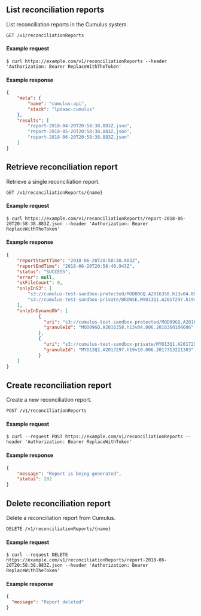 ## List reconciliation reports

List reconciliation reports in the Cumulus system.

```endpoint
GET /v1/reconciliationReports
```

#### Example request

```curl
$ curl https://example.com/v1/reconciliationReports --header 'Authorization: Bearer ReplaceWithTheToken'
```

#### Example response

```json
{
    "meta": {
        "name": "cumulus-api",
        "stack": "lpdaac-cumulus"
    },
    "results": [
        "report-2018-04-20T20:58:38.883Z.json",
        "report-2018-05-20T20:58:38.883Z.json",
        "report-2018-06-20T20:58:38.883Z.json"
    ]
}
```

## Retrieve reconciliation report

Retrieve a single reconciliation report.

```endpoint
GET /v1/reconciliationReports/{name}
```

#### Example request

```curl
$ curl https://example.com/v1/reconciliationReports/report-2018-06-20T20:58:38.883Z.json --header 'Authorization: Bearer ReplaceWithTheToken'
```

#### Example response

```json
{
    "reportStartTime": "2018-06-20T20:58:38.883Z",
    "reportEndTime": "2018-06-20T20:58:40.943Z",
    "status": "SUCCESS",
    "error": null,
    "okFileCount": 0,
    "onlyInS3": [
        "s3://cumulus-test-sandbox-protected/MOD09GQ.A2016358.h13v04.006.2016360104606.cmr.xml",
        "s3://cumulus-test-sandbox-private/BROWSE.MYD13Q1.A2017297.h19v10.006.2017313221201.hdf"
    ],
    "onlyInDynamoDb": [
            {
              "uri": "s3://cumulus-test-sandbox-protected/MOD09GQ.A2016358.h13v04.006.2016360104606.hdf",
              "granuleId": "MOD09GQ.A2016358.h13v04.006.2016360104606"
            },
            {
              "uri": "s3://cumulus-test-sandbox-private/MYD13Q1.A2017297.h19v10.006.2017313221303.hdf.met",
              "granuleId": "MYD13Q1.A2017297.h19v10.006.2017313221303"
            }
    ]
}
```

## Create reconciliation report

Create a new reconciliation report.

```endpoint
POST /v1/reconciliationReports
```

#### Example request

```curl
$ curl --request POST https://example.com/v1/reconciliationReports --header 'Authorization: Bearer ReplaceWithToken'
```

#### Example response

```json
{
    "message": "Report is being generated",
    "status": 202
}
```

## Delete reconciliation report

Delete a reconciliation report from Cumulus.

```endpoint
DELETE /v1/reconciliationReports/{name}
```

#### Example request

```curl
$ curl --request DELETE https://example.com/v1/reconciliationReports/report-2018-06-20T20:58:38.883Z.json --header 'Authorization: Bearer ReplaceWithTheToken'
```

#### Example response

```json
{
  "message": "Report deleted"
}
```
